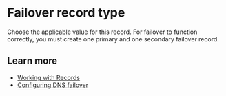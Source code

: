 # Failover record type<a name="record-failover-type"></a>

Choose the applicable value for this record\. For failover to function correctly, you must create one primary and one secondary failover record\. 

## Learn more<a name="record-failover-type-learn-more"></a>
+ [Working with Records](https://docs.aws.amazon.com/Route53/latest/DeveloperGuide/rrsets-working-with.html)
+ [Configuring DNS failover](https://docs.aws.amazon.com/Route53/latest/DeveloperGuide/dns-failover-configuring.html)